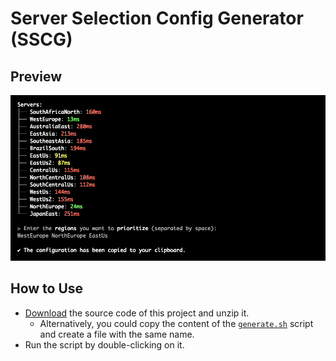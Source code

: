 # Server Selection Config Generator (SSCG)

## Preview

<p align="center">
    <img alt="InfiniteMITM - SSCG Tool" title="InfiniteMITM - SSCG Tool" src="./preview.jpg?v=1" />
</p>

## How to Use

-   [Download](https://github.com/Alexis-Bize/InfiniteMITM/archive/refs/heads/main.zip) the source code of this project and unzip it.
    - Alternatively, you could copy the content of the [`generate.sh`](./generate.sh) script and create a file with the same name.
-   Run the script by double-clicking on it.
